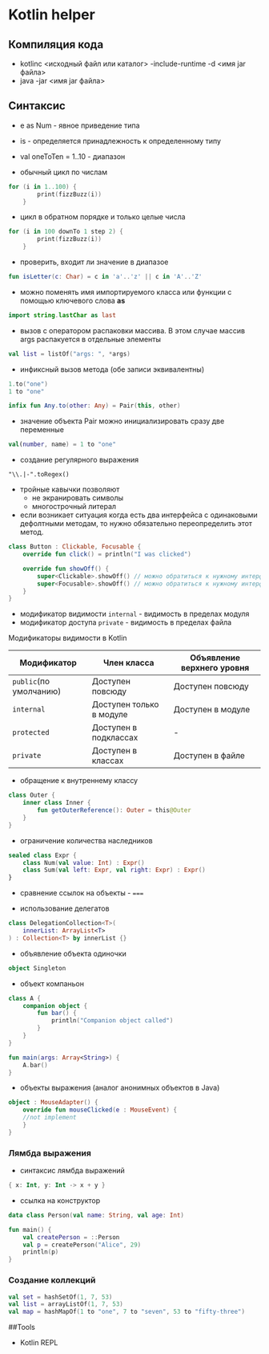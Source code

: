 # Kotlin helper

## Компиляция кода

- kotlinc <исходный файл или каталог> -include-runtime -d <имя jar файла>
- java -jar <имя jar файла>

## Синтаксис
- e as Num - явное приведение типа
- is - определяется принадлежность к определенному типу
- val oneToTen = 1..10 - диапазон

- обычный цикл по числам
````Kotlin
for (i in 1..100) {
        print(fizzBuzz(i))
    }
````

- цикл в обратном порядке и только целые числа
````Kotlin
for (i in 100 downTo 1 step 2) {
        print(fizzBuzz(i))
    }
````

- проверить, входит ли значение в диапазое
````Kotlin
fun isLetter(c: Char) = c in 'a'..'z' || c in 'A'..'Z'
````

- можно поменять имя импортируемого класса или функции с помощью ключевого слова **as**
````kotlin
import string.lastChar as last
````

- вызов с оператором распаковки массива. В этом случае массив args распакуется в отдельные элементы
````kotlin
val list = listOf("args: ", *args)
````

- инфиксный вызов метода (обе записи эквивалентны)
````kotlin
1.to("one")
1 to "one"

infix fun Any.to(other: Any) = Pair(this, other)
````

- значение объекта Pair можно инициализировать сразу две переменные

````kotlin
val(number, name) = 1 to "one"
````

- создание регулярного выражения
````
"\\.|-".toRegex()
````

- тройные кавычки позволяют
    - не экранировать символы
    - многострочный литерал
- если возникает ситуация когда есть два интерфейса с одинаковыми дефолтными методам,
то нужно обязательно переопределить этот метод. 

````kotlin
class Button : Clickable, Focusable {
    override fun click() = println("I was clicked")

    override fun showOff() {
        super<Clickable>.showOff() // можно обратиться к нужному интерфейсу
        super<Focusable>.showOff() // можно обратиться к нужному интерфейсу
    }
}
````
- модификатор видимости <code>internal</code> - видимость в пределах модуля
- модификатор доступа <code>private</code> - видимость в пределах файла

Модификаторы видимости в Kotlin

Модификатор | Член класса | Объявление верхнего уровня
--- | --- | ---
`public`(по умолчанию) | Доступен повсюду | Доступен повсюду
`internal` | Доступен только в модуле | Доступен в модуле
`protected` | Доступен в подклассах | -
`private` | Доступен в классах | Доступен в файле

- обращение к внутреннему классу
````kotlin
class Outer {
    inner class Inner {
        fun getOuterReference(): Outer = this@Outer
    }
}
````

- ограничение количества наследников
````kotlin
sealed class Expr {
    class Num(val value: Int) : Expr()
    class Sum(val left: Expr, val right: Expr) : Expr()
}
````

- сравнение ссылок на объекты - <code>===</code>

- использование делегатов
````kotlin
class DelegationCollection<T>(
    innerList: ArrayList<T>
) : Collection<T> by innerList {}
````

- объявление объекта одиночки
````kotlin
object Singleton
````

- объект компаньон
````kotlin
class A {
    companion object {
        fun bar() {
            println("Companion object called")
        }
    }
}

fun main(args: Array<String>) {
    A.bar()
}
````

- объекты выражения (аналог анонимных объектов в Java)
````kotlin
object : MouseAdapter() {
    override fun mouseClicked(e : MouseEvent) {
    //not implement
    }
}
````

### Лямбда выражения

- синтаксис лямбда выражений
````kotlin
{ x: Int, y: Int -> x + y }
````

- ссылка на конструктор
````kotlin
data class Person(val name: String, val age: Int)

fun main() {
    val createPerson = ::Person
    val p = createPerson("Alice", 29)
    println(p)
}
````




### Создание коллекций

````kotlin
val set = hashSetOf(1, 7, 53)
val list = arrayListOf(1, 7, 53)
val map = hashMapOf(1 to "one", 7 to "seven", 53 to "fifty-three")
````

##Tools
- Kotlin REPL
